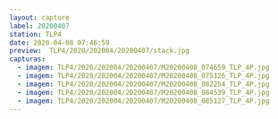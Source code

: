 ```yaml
---
layout: capture
label: 20200407
station: TLP4
date: 2020-04-08 07:46:59
preview:  TLP4/2020/202004/20200407/stack.jpg
capturas:
  - imagem: TLP4/2020/202004/20200407/M20200408_074659_TLP_4P.jpg
  - imagem: TLP4/2020/202004/20200407/M20200408_075126_TLP_4P.jpg
  - imagem: TLP4/2020/202004/20200407/M20200408_082254_TLP_4P.jpg
  - imagem: TLP4/2020/202004/20200407/M20200408_084539_TLP_4P.jpg
  - imagem: TLP4/2020/202004/20200407/M20200408_085127_TLP_4P.jpg
---
```

